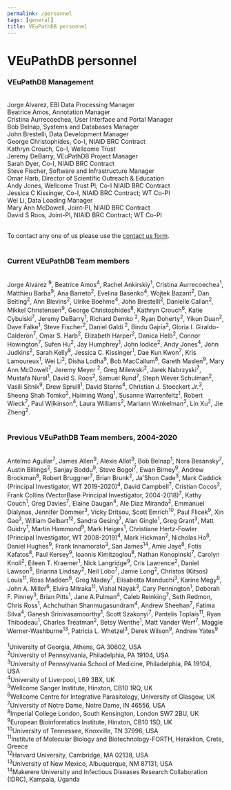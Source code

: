 ```yaml
---
permalink: /personnel
tags: [general]
title: VEuPathDB personnel
---
```

<h1>VEuPathDB personnel</h1>

<div class="static-content">

<h3>VEuPathDB Management</h3><br>

<div>
Jorge Alvarez, EBI Data Processing Manager<br>
Beatrice Amos, Annotation Manager<br>
Cristina Aurrecoechea, User Interface and Portal Manager<br>
Bob Belnap, Systems and Databases Manager<br>
John Brestelli, Data Development Manager<br>
George Christophides, Co-I, NIAID BRC Contract<br>
Kathryn Crouch, Co-I, Wellcome Trust<br>
Jeremy DeBarry, VEuPathDB Project Manager<br>
Sarah Dyer, Co-I, NIAID BRC Contract<br>
Steve Fischer, Software and Infrastructure Manager<br>
Omar Harb, Director of Scientific Outreach & Education<br>
Andy Jones, Wellcome Trust PI; Co-I NIAID BRC Contract <br>
Jessica C Kissinger, Co-I, NIAID BRC Contract; WT Co-PI<br>
Wei Li, Data Loading Manager<br>
Mary Ann McDowell, Joint-PI, NIAID BRC Contract<br>
David S Roos, Joint-PI, NIAID BRC Contract; WT Co-PI<br><br>
    
To contact any one of us please use the <a href="/a/app/contact-us">contact us form</a>.<br><br>

<h3>Current VEuPathDB Team members</h3>
    <br>
    Jorge Alvarez <sup>9</sup>, Beatrice Amos<sup>4</sup>, Rachel Ankirskiy<sup>1</sup>, Cristina Aurrecoechea<sup>1</sup>, Matthieu Barba<sup>9</sup>, Ana Barreto<sup>2</sup>, Evelina Basenko<sup>4</sup>, Wojtek Bazant<sup>2</sup>, Dan Beiting<sup>2</sup>, Ann Blevins<sup>2</sup>, Ulrike Boehme<sup>4</sup>, John Brestelli<sup>2</sup>, Danielle Callan<sup>2</sup>, Mikkel Christensen<sup>9</sup>, George Christophides<sup>8</sup>, Kathryn Crouch<sup>6</sup>, Katie Cybulski<sup>7</sup>, Jeremy DeBarry<sup>1</sup>, Richard Demko <sup>2</sup>, Ryan Doherty<sup>2</sup>, Yikun Duan<sup>2</sup>, Dave Falke<sup>1</sup>, Steve Fischer<sup>2</sup>, Daniel Galdi <sup>2</sup>, Bindu Gajria<sup>2</sup>, Gloria I. Giraldo-Calderón<sup>7</sup>, Omar S. Harb<sup>2</sup>, Elizabeth Harper<sup>2</sup>, Danica Helb<sup>2</sup>, Connor Howington<sup>7</sup>, Sufen Hu<sup>2</sup>, Jay Humphrey<sup>1</sup>, John Iodice<sup>2</sup>, Andy Jones<sup>4</sup>, John Judkins<sup>2</sup>, Sarah Kelly<sup>8</sup>, Jessica C. Kissinger<sup>1</sup>, Dae Kun Kwon<sup>7</sup>, Kris Lamoureux<sup>1</sup>, Wei Li<sup>2</sup>, Disha Lodha<sup>9</sup>, Bob MacCallum<sup>8</sup>, Gareth Maslen<sup>9</sup>, Mary Ann McDowell<sup>7</sup>, Jeremy Meyer <sup>2</sup>, Greg Milewski<sup>2</sup>,  Jarek Nabrzyski<sup>7</sup>, Mustafa Nural<sup>1</sup>, David S. Roos<sup>2</sup>, Samuel Rund<sup>7</sup>, Steph Wever Schulman<sup>2</sup>, Vasili Sitnik<sup>9</sup>, Drew Spruill<sup>1</sup>, David Starns<sup>4</sup>, Christian J. Stoeckert Jr.<sup>3</sup>, Sheena Shah Tomko<sup>2</sup>, Haiming Wang<sup>1</sup>, Susanne Warrenfeltz<sup>1</sup>, Robert Wieck<sup>7</sup>, Paul Wilkinson<sup>4</sup>, Laura Williams<sup>2</sup>, Mariann Winkelman<sup>2</sup>, Lin Xu<sup>2</sup>, Jie Zheng<sup>2</sup>.
    <br><br>
<h3>Previous VEuPathDB Team members, 2004-2020</h3>
<br>
    Antelmo Aguilar<sup>7</sup>, James Allen<sup>9</sup>, Alexis Allot<sup>9</sup>, Bob Belnap<sup>1</sup>, Nora Besansky<sup>7</sup>, Austin Billings<sup>2</sup>, Sanjay Boddu<sup>9</sup>, Steve Bogol<sup>7</sup>, Ewan Birney<sup>9</sup>, Andrew Brockman<sup>8</sup>, Robert Bruggner<sup>7</sup>, Brian Brunk<sup>2</sup>, Ja'Shon Cade<sup>3</sup>, Mark Caddick (Principal Investigator, WT 2019-2020)<sup>4</sup>, David Campbell<sup>7</sup>, Cristian Cocos<sup>2</sup>, Frank Collins (VectorBase Principal Investigator, 2004-2018)<sup>7</sup>, Kathy Couch<sup>1</sup>, Greg Davies<sup>7</sup>, Elaine Daugan<sup>4</sup>, Ale Diaz Miranda<sup>2</sup>, Emmanuel Dialynas, Jennifer Dommer<sup>3</sup>, Vicky Dritsou, Scott Emrich<sup>10</sup>, Paul Flicek<sup>9</sup>, Xin Gao<sup>2</sup>, William Gelbart<sup>12</sup>, Sandra Gesing<sup>7</sup>, Alan Gingle<sup>1</sup>, Greg Grant<sup>3</sup>, Matt Guidry<sup>1</sup>, Martin Hammond<sup>9</sup>, Mark Heiges<sup>1</sup>, Christiane Hertz-Fowler (Principal Investigator, WT 2008-2019)<sup>4</sup>, Mark Hickman<sup>2</sup>, Nicholas Ho<sup>8</sup>, Daniel Hughes<sup>9</sup>, Frank Innamorato<sup>3</sup>, San James<sup>14</sup>, Amie Jaye<sup>8</sup>, Fotis Kafatos<sup>8</sup>, Paul Kersey<sup>9</sup>, Ioannis Kimitzoglou<sup>8</sup>, Nathan Konopinski<sup>7</sup>, Carolyn Knoll<sup>2</sup>, Eileen T. Kraemer<sup>1</sup>, Nick Langridge<sup>9</sup>, Cris Lawrence<sup>2</sup>, Daniel Lawson<sup>8</sup>, Brianna Lindsay<sup>2</sup>, Neil Lobo<sup>7</sup>, Jamie Long<sup>2</sup>, Christos (Kitsos) Louis<sup>11</sup>, Ross Madden<sup>6</sup>, Greg Madey<sup>7</sup>, Elisabetta Manduchi<sup>3</sup>, Karine Megy<sup>9</sup>, John A. Miller<sup>6</sup>, Elvira Mitraka<sup>11</sup>, Vishal Nayak<sup>3</sup>, Cary Pennington<sup>1</sup>, Deborah F. Pinney<sup>3</sup>, Brian Pitts<sup>1</sup>, Jane A.Pulman<sup>4</sup>, Caleb Reinking<sup>7</sup>, Seth Redmon, Chris Ross<sup>1</sup>, Achchuthan Shanmugasundram<sup>4</sup>, Andrew Sheehan<sup>7</sup>, Fatima Silva<sup>4</sup>, Ganesh Srinivasamoorthy<sup>1</sup>, Scott Szakonyi<sup>7</sup>, Pantelis Toplais<sup>11</sup>, Ryan Thibodeau<sup>1</sup>, Charles Treatman<sup>2</sup>, Betsy Wenthe<sup>1</sup>, Matt Vander Werf<sup>7</sup>, Maggie Werner-Washburne<sup>13</sup>, Patricia L. Whetzel<sup>3</sup>, Derek Wilson<sup>9</sup>, Andrew Yates<sup>9</sup>
    <br><br>
    <sup>1</sup>University of Georgia, Athens, GA 30602, USA<br>
<sup>2</sup>University of Pennsylvania, Philadelphia, PA 19104, USA<br>
<sup>3</sup>University of Pennsylvania School of Medicine, Philadelphia, PA 19104, USA<br>
<sup>4</sup>University of Liverpool, L69 3BX, UK<br>
<sup>5</sup>Wellcome Sanger Institute, Hinxton, CB10 1RQ, UK<br>
<sup>6</sup>Wellcome Centre for Integrative Parasitology, University of Glasgow, UK<br>
<sup>7</sup>University of Notre Dame, Notre Dame, IN  46556, USA<br>
<sup>8</sup>Imperial College London, South Kensington, London SW7 2BU, UK<br>
<sup>9</sup>European Bioinformatics Institute, Hinxton, CB10 1SD, UK<br>
<sup>10</sup>University of Tennessee, Knoxville, TN 37996, USA<br>
<sup>11</sup>Institute of Molecular Biology and Biotechnology-FORTH, Heraklion, Crete, Greece<br>
<sup>12</sup>Harvard University, Cambridge, MA 02138, USA<br>
<sup>13</sup>University of New Mexico, Albuquerque, NM 87131, USA<br>
<sup>14</sup>Makerere University and Infectious Diseases Research Collaboration (IDRC), Kampala, Uganda<br>
</div>

